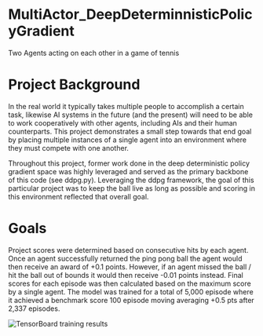 # MultiActor_DeepDeterminnisticPolicyGradient
Two Agents acting on each other in a game of tennis

# Project Background
In the real world it typically takes multiple people to accomplish a certain task, likewise AI systems in the future (and the present) will need to be able to work cooperatively with other agents, including AIs and their human counterparts.  This project demonstrates a small step towards that end goal by placing multiple instances of a single agent into an environment where they must compete with one another.

Throughout this project, former work done in the deep deterministic policy gradient space was highly leveraged and served as the primary backbone of this code (see ddpg.py).  Leveraging the ddpg framework, the goal of this particular project was to keep the ball live as long as possible and scoring in this environment reflected that overall goal.  

# Goals
Project scores were determined based on consecutive hits by each agent.   Once an agent successfully returned the ping pong ball the agent would then receive an award of +0.1 points.  However, if an agent missed the ball / hit the ball out of bounds it would then receive -0.01 points instead.  Final scores for each episode was then calculated based on the maximum score by a single agent. The model was trained for a total of 5,000 episode where it achieved a benchmark score 100 episode moving averaging +0.5 pts after 2,337 episodes.

<img src="'tensorboard_screenshot.PNG" alt="TensorBoard training results">
